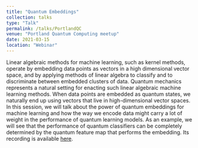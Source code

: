 ```yaml
---
title: "Quantum Embeddings"
collection: talks
type: "Talk"
permalink: /talks/PortlandQC
venue: "Portland Quantum Computing meetup"
date: 2021-03-15
location: "Webinar"
---
```


Linear algebraic methods for machine learning, such as kernel methods, operate by embedding data points as vectors in a high dimensional vector space,
and by applying methods of linear algebra to classify and to discriminate between embedded clusters of data. Quantum mechanics represents a natural
setting for enacting such linear algebraic machine learning methods. When data points are embedded as quantum states, we naturally end up using vectors
that live in high-dimensional vector spaces. In this session, we will talk about the power of quantum embeddings for machine learning and how the way we
encode data might carry a lot of weight in the performance of quantum learning models. As an example, we will see that the performance of quantum classifiers
can be completely determined by the quantum feature map that performs the embedding. Its recording is available [here](https://www.youtube.com/watch?v=mNR-7OmilIo). 
